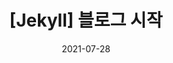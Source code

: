 ---
title:  "[Jekyll] 블로그 시작"
excerpt: "Visual Studio code를 사용하여 md 파일에 마크다운 문법으로 작성. Github 원격 저장소에 업로드."

categories:
  - Blog
tags:
  - [Blog, jekyll, Github, Git]

toc: true
toc_sticky: true
 
date: 2021-07-28
last_modified_at: 2021-07-28
---